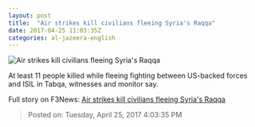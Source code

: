 ```yaml
---
layout: post
title:  "Air strikes kill civilians fleeing Syria's Raqqa"
date: 2017-04-25 11:03:35Z
categories: al-jazeera-english
---
```


![Air strikes kill civilians fleeing Syria's Raqqa](http://www.aljazeera.com/mritems/Images/2017/4/25/df8fa9eba7614d728985af50a5c90b0d_18.jpg)

At least 11 people killed while fleeing fighting between US-backed forces and ISIL in Tabqa, witnesses and monitor say.


Full story on F3News: [Air strikes kill civilians fleeing Syria's Raqqa](http://www.f3nws.com/n/BSDEVE)

> Posted on: Tuesday, April 25, 2017 4:03:35 PM
